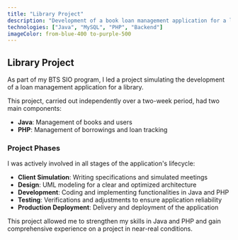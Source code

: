 ```yaml
---
title: "Library Project"
description: "Development of a book loan management application for a library, integrating Java and PHP."
technologies: ["Java", "MySQL", "PHP", "Backend"]
imageColor: from-blue-400 to-purple-500
---
```


## Library Project

As part of my BTS SIO program, I led a project simulating the development of a loan management application for a library.

This project, carried out independently over a two-week period, had two main components:
- **Java**: Management of books and users
- **PHP**: Management of borrowings and loan tracking

### Project Phases
I was actively involved in all stages of the application's lifecycle:
- **Client Simulation**: Writing specifications and simulated meetings
- **Design**: UML modeling for a clear and optimized architecture
- **Development**: Coding and implementing functionalities in Java and PHP
- **Testing**: Verifications and adjustments to ensure application reliability
- **Production Deployment**: Delivery and deployment of the application

This project allowed me to strengthen my skills in Java and PHP and gain comprehensive experience on a project in near-real conditions.